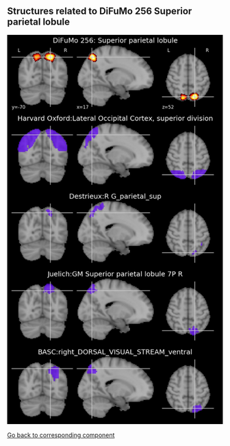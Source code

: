 


## Structures related to DiFuMo 256 Superior parietal lobule

![215](215.jpg "Structures related to DiFuMo 256 Superior parietal lobule")

[Go back to corresponding component](https://parietal-inria.github.io/DiFuMo/256/html/215.html)